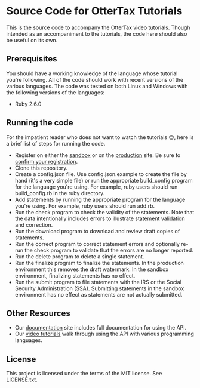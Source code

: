 # Source Code for OtterTax Tutorials

This is the source code to accompany the OtterTax video tutorials.  Though
intended as an accompaniment to the tutorials, the code here should also be
useful on its own.

## Prerequisites

You should have a working knowledge of the language whose tutorial you're
following.  All of the code should work with recent versions of the various
languages.  The code was tested on both Linux and Windows with the following
versions of the languages:
- Ruby 2.6.0

## Running the code

For the impatient reader who does not want to watch the tutorials :wink:,
here is a brief list of steps for running the code.
* Register on either the [sandbox](https://sandbox.ottertax.com/register)
  or on the [production](https://api.ottertax.com/register) site.  Be 
  sure to [confirm your registration](https://doc.ottertax.com/registration/registration_confirmation/).
* Clone this repository.
* Create a config.json file.  Use config.json.example to create the file
  by hand (it's a very simple file) or run the appropriate build_config
  program for the language you're using.  For example, ruby users should
  run build_config.rb in the ruby directory.
* Add statements by running the appropriate program for the language you're
  using.  For example, ruby users should run add.rb.
* Run the check program to check the validity of the statements.  Note
  that the data intentionally includes errors to illustrate statement
  validation and correction.
* Run the download program to download and review draft copies of statements.
* Run the correct program to correct statement errors and optionally re-run
  the check program to validate that the errors are no longer reported.
* Run the delete program to delete a single statement.
* Run the finalize program to finalize the statements.  In the production
  environment this removes the draft watermark.  In the sandbox environment,
  finalizing statements has no effect.
* Run the submit program to file statements with the IRS or the Social Security
  Administration (SSA).  Submitting statements in the sandbox environment has
  no effect as statements are not actually submitted.

## Other Resources
* Our [documentation](https://doc.ottertax.com/) site includes full
  documentation for using the API.
* Our [video tutorials](https://vimeo.com/ottertax) walk through using
  the API with various programming languages.

## License

This project is licensed under the terms of the MIT license.  See LICENSE.txt.
